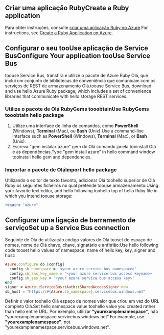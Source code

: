 ## <a name="create-a-ruby-application"></a><span data-ttu-id="836f0-101">Criar uma aplicação Ruby</span><span class="sxs-lookup"><span data-stu-id="836f0-101">Create a Ruby application</span></span>
<span data-ttu-id="836f0-102">Para obter instruções, consulte [criar uma aplicação Ruby no Azure](../articles/virtual-machines/linux/classic/virtual-machines-linux-classic-ruby-rails-web-app.md).</span><span class="sxs-lookup"><span data-stu-id="836f0-102">For instructions, see [Create a Ruby Application on Azure](../articles/virtual-machines/linux/classic/virtual-machines-linux-classic-ruby-rails-web-app.md).</span></span>

## <a name="configure-your-application-toouse-service-bus"></a><span data-ttu-id="836f0-103">Configurar o seu tooUse aplicação de Service Bus</span><span class="sxs-lookup"><span data-stu-id="836f0-103">Configure Your application tooUse Service Bus</span></span>
<span data-ttu-id="836f0-104">toouse Service Bus, transfira e utilize o pacote de Azure Ruby Olá, que inclui um conjunto de bibliotecas de conveniência que comunicam com os serviços de REST de armazenamento Olá.</span><span class="sxs-lookup"><span data-stu-id="836f0-104">toouse Service Bus, download and use hello Azure Ruby package, which includes a set of convenience libraries that communicate with hello storage REST services.</span></span>

### <a name="use-rubygems-tooobtain-hello-package"></a><span data-ttu-id="836f0-105">Utilize o pacote de Olá RubyGems tooobtain</span><span class="sxs-lookup"><span data-stu-id="836f0-105">Use RubyGems tooobtain hello package</span></span>
1. <span data-ttu-id="836f0-106">Utilize uma interface de linha de comandos, como **PowerShell** (Windows), **Terminal** (Mac), ou **Bash** (Unix).</span><span class="sxs-lookup"><span data-stu-id="836f0-106">Use a command-line interface such as **PowerShell** (Windows), **Terminal** (Mac), or **Bash** (Unix).</span></span>
2. <span data-ttu-id="836f0-107">Escreva "gem instalar azure" gem do Olá comando janela tooinstall Olá e as dependências.</span><span class="sxs-lookup"><span data-stu-id="836f0-107">Type "gem install azure" in hello command window tooinstall hello gem and dependencies.</span></span>

### <a name="import-hello-package"></a><span data-ttu-id="836f0-108">Importar o pacote de Olá</span><span class="sxs-lookup"><span data-stu-id="836f0-108">Import hello package</span></span>
<span data-ttu-id="836f0-109">Utilizando o editor de texto favorito, adicionar Olá toohello superior de Olá Ruby os seguintes ficheiros no qual pretende toouse armazenamento:</span><span class="sxs-lookup"><span data-stu-id="836f0-109">Using your favorite text editor, add hello following toohello top of hello Ruby file in which you intend toouse storage:</span></span>

```ruby
require "azure"
```

## <a name="set-up-a-service-bus-connection"></a><span data-ttu-id="836f0-110">Configurar uma ligação de barramento de serviço</span><span class="sxs-lookup"><span data-stu-id="836f0-110">Set up a Service Bus connection</span></span>
<span data-ttu-id="836f0-111">Seguinte de Olá de utilização código valores de Olá tooset de espaço de nomes, nome de Olá chave, chave, signatário e anfitrião:</span><span class="sxs-lookup"><span data-stu-id="836f0-111">Use hello following code tooset hello values of namespace, name of hello key, key, signer and host:</span></span>

```ruby
Azure.configure do |config|
  config.sb_namespace = '<your azure service bus namespace>'
  config.sb_sas_key_name = '<your azure service bus access keyname>'
  config.sb_sas_key = '<your azure service bus access key>'
end
signer = Azure::ServiceBus::Auth::SharedAccessSigner.new
sb_host = "https://#{Azure.sb_namespace}.servicebus.windows.net"
```

<span data-ttu-id="836f0-112">Definir o valor toohello Olá espaço de nomes valor que criou em vez do URL completo Olá.</span><span class="sxs-lookup"><span data-stu-id="836f0-112">Set hello namespace value toohello value you created rather than hello entire URL.</span></span> <span data-ttu-id="836f0-113">Por exemplo, utilizar **"yourexamplenamespace"**, não "yourexamplenamespace.servicebus.windows.net".</span><span class="sxs-lookup"><span data-stu-id="836f0-113">For example, use **"yourexamplenamespace"**, not "yourexamplenamespace.servicebus.windows.net".</span></span>
